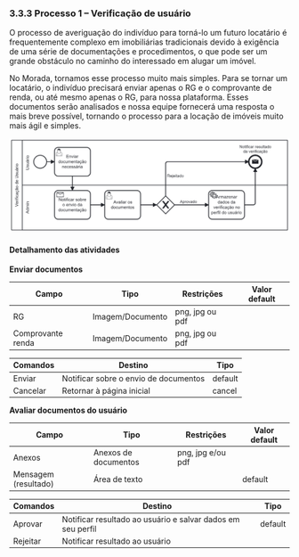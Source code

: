 ### 3.3.3 Processo 1 – Verificação de usuário

O processo de averiguação do indivíduo para torná-lo um futuro locatário é frequentemente complexo em imobiliárias tradicionais devido à exigência de uma série de documentações e procedimentos, o que pode ser um grande obstáculo no caminho do interessado em alugar um imóvel.

No Morada, tornamos esse processo muito mais simples. Para se tornar um locatário, o indivíduo precisará enviar apenas o RG e o comprovante de renda, ou até mesmo apenas o RG, para nossa plataforma. Esses documentos serão analisados e nossa equipe fornecerá uma resposta o mais breve possível, tornando o processo para a locação de imóveis muito mais ágil e simples.

![Processo 1 - Verificação de usuáriol](images/processo-1.png "Modelo BPMN do Processo 1.")


#### Detalhamento das atividades

**Enviar documentos**

|     **Campo**     | **Tipo**         | **Restrições**  | **Valor default** |
| ---               | ---              | ---             | ---               |
|        RG         | Imagem/Documento | png, jpg ou pdf |                   |
| Comprovante renda | Imagem/Documento | png, jpg ou pdf |                   |

| **Comandos**         |  **Destino**                          | **Tipo**          |
| ---                  | ---                                   | ---               |
| Enviar               | Notificar sobre o envio de documentos | default           |
| Cancelar             | Retornar à página inicial             | cancel            |

**Avaliar documentos do usuário**

| **Campo**             | **Tipo**              | **Restrições**      | **Valor default** |
| ---                   | ---                   | ---                 | ---               |
| Anexos                | Anexos de documentos  |  png, jpg e/ou pdf  |                   |
| Mensagem (resultado)  | Área de texto         |                     | default           |


| **Comandos**         |  **Destino**                                                | **Tipo**          |
| ---                  | ---                                                         | ---               |
| Aprovar              | Notificar resultado ao usuário e salvar dados em seu perfil | default           |
| Rejeitar             | Notificar resultado ao usuário                              |                   |

